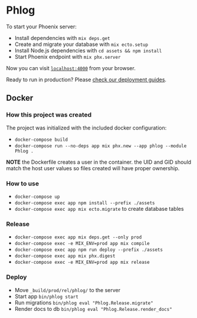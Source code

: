 # Phlog

To start your Phoenix server:

  * Install dependencies with `mix deps.get`
  * Create and migrate your database with `mix ecto.setup`
  * Install Node.js dependencies with `cd assets && npm install`
  * Start Phoenix endpoint with `mix phx.server`

Now you can visit [`localhost:4000`](http://localhost:4000) from your browser.

Ready to run in production? Please [check our deployment guides](https://hexdocs.pm/phoenix/deployment.html).

## Docker

### How this project was created

The project was initialized with the included docker configuration:
* `docker-compose build`
* `docker-compose run --no-deps app mix phx.new --app phlog --module Phlog .`

**NOTE** the Dockerfile creates a user in the container. the UID and GID should
match the host user values so files created will have proper ownership.

### How to use

- `docker-compose up`
- `docker-compose exec app npm install --prefix ./assets`
- `docker-compose exec app mix ecto.migrate` to create database tables

### Release
- `docker-compose exec app mix deps.get --only prod`
- `docker-compose exec -e MIX_ENV=prod app mix compile`
- `docker-compose exec app npm run deploy --prefix ./assets`
- `docker-compose exec app mix phx.digest`
- `docker-compose exec -e MIX_ENV=prod app mix release`

### Deploy
- Move `_build/prod/rel/phlog/` to the server
- Start app `bin/phlog start`
- Run migrations `bin/phlog eval "Phlog.Release.migrate"`
- Render docs to db `bin/phlog eval "Phlog.Release.render_docs"`
